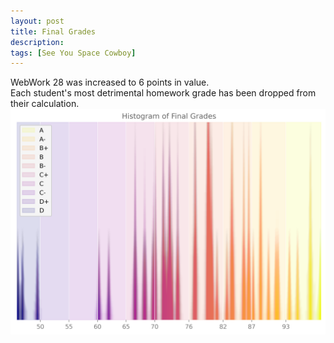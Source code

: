 ```yaml
---
layout: post
title: Final Grades
description:
tags: [See You Space Cowboy]
---
```


WebWork 28 was increased to 6 points in value.  
Each student's most detrimental homework grade has been dropped from their calculation.  
![Final Grades](/assets/histogram.png)